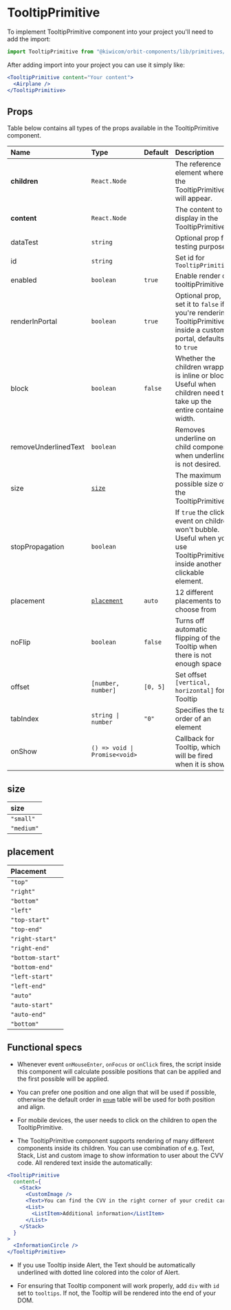 # TooltipPrimitive

To implement TooltipPrimitive component into your project you'll need to add the import:

```jsx
import TooltipPrimitive from "@kiwicom/orbit-components/lib/primitives/TooltipPrimitive";
```

After adding import into your project you can use it simply like:

```jsx
<TooltipPrimitive content="Your content">
  <Airplane />
</TooltipPrimitive>
```

## Props

Table below contains all types of the props available in the TooltipPrimitive component.

| Name                 | Type                          | Default  | Description                                                                                                                |
| :------------------- | :---------------------------- | :------- | :------------------------------------------------------------------------------------------------------------------------- |
| **children**         | `React.Node`                  |          | The reference element where the TooltipPrimitive will appear.                                                              |
| **content**          | `React.Node`                  |          | The content to display in the TooltipPrimitive.                                                                            |
| dataTest             | `string`                      |          | Optional prop for testing purposes.                                                                                        |
| id                   | `string`                      |          | Set id for `TooltipPrimitive`                                                                                              |
| enabled              | `boolean`                     | `true`   | Enable render of tooltipPrimitive                                                                                          |
| renderInPortal       | `boolean`                     | `true`   | Optional prop, set it to `false` if you're rendering TooltipPrimitive inside a custom portal, defaults to `true`           |
| block                | `boolean`                     | `false`  | Whether the children wrapper is inline or block. Useful when children need to take up the entire container width.          |
| removeUnderlinedText | `boolean`                     |          | Removes underline on child component, when underline is not desired.                                                       |
| size                 | [`size`](#size)               |          | The maximum possible size of the TooltipPrimitive.                                                                         |
| stopPropagation      | `boolean`                     |          | If `true` the click event on children won't bubble. Useful when you use TooltipPrimitive inside another clickable element. |
| placement            | [`placement`](#placement)     | `auto`   | 12 different placements to choose from                                                                                     |
| noFlip               | `boolean`                     | `false`  | Turns off automatic flipping of the Tooltip when there is not enough space                                                 |
| offset               | `[number, number]`            | `[0, 5]` | Set offset `[vertical, horizontal]` for Tooltip                                                                            |
| tabIndex             | `string \| number`            | `"0"`    | Specifies the tab order of an element                                                                                      |
| onShow               | `() => void \| Promise<void>` |          | Callback for Tooltip, which will be fired when it is shown                                                                 |

## size

| size       |
| :--------- |
| `"small"`  |
| `"medium"` |

## placement

| Placement        |
| :--------------- |
| `"top"`          |
| `"right"`        |
| `"bottom"`       |
| `"left"`         |
| `"top-start"`    |
| `"top-end"`      |
| `"right-start"`  |
| `"right-end"`    |
| `"bottom-start"` |
| `"bottom-end"`   |
| `"left-start"`   |
| `"left-end"`     |
| `"auto"`         |
| `"auto-start"`   |
| `"auto-end"`     |
| `"bottom"`       |

## Functional specs

- Whenever event `onMouseEnter`, `onFocus` or `onClick` fires, the script inside this component will calculate possible positions that can be applied and the first possible will be applied.

- You can prefer one position and one align that will be used if possible, otherwise the default order in [`enum`](#enum) table will be used for both position and align.

- For mobile devices, the user needs to click on the children to open the TooltipPrimitive.

- The TooltipPrimitive component supports rendering of many different components inside its children. You can use combination of e.g. Text, Stack, List and custom image to show information to user about the CVV code. All rendered text inside the automatically:

```jsx
<TooltipPrimitive
  content={
    <Stack>
      <CustomImage />
      <Text>You can find the CVV in the right corner of your credit card.</Text>
      <List>
        <ListItem>Additional information</ListItem>
      </List>
    </Stack>
  }
>
  <InformationCircle />
</TooltipPrimitive>
```

- If you use Tooltip inside Alert, the Text should be automatically underlined with dotted line colored into the color of Alert.

- For ensuring that Tooltip component will work properly, add `div` with `id` set to `tooltips`. If not, the Tooltip will be rendered into the end of your DOM.
